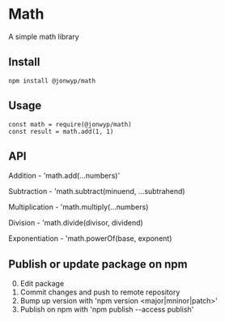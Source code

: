# Math

A simple math library

## Install

```
npm install @jonwyp/math
```

## Usage

```
const math = require(@jonwyp/math)
const result = math.add(1, 1)
```

## API

Addition - 'math.add(...numbers)'

Subtraction - 'math.subtract(minuend, ...subtrahend)

Multiplication - 'math.multiply(...numbers)

Division - 'math.divide(divisor, dividend)

Exponentiation - 'math.powerOf(base, exponent)

## Publish or update package on npm

0. Edit package
0. Commit changes and push to remote repository
0. Bump up version with 'npm version <major|mninor|patch>'
0. Publish on npm with 'npm publish --access publish'
